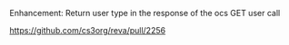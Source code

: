Enhancement: Return user type in the response of the ocs GET user call

https://github.com/cs3org/reva/pull/2256